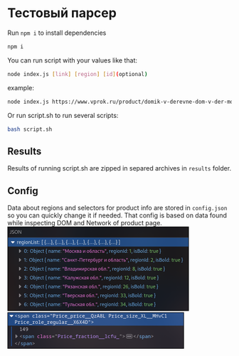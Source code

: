 # Тестовый парсер

Run `npm i` to install dependencies

```bash
npm i
```

You can run script with your values like that:

```bash
node index.js [link] [region] [id](optional)
```

example:

```bash
node index.js https://www.vprok.ru/product/domik-v-derevne-dom-v-der-moloko-ster-3-2-950g--309202 "Санкт-Петербург и область"
```

Or run script.sh to run several scripts:

```bash
bash script.sh
```

## Results

Results of running script.sh are zipped in separed archives in `results` folder.

## Config

Data about regions and selectors for product info are stored in `config.json` so you can quickly change it if needed.
That config is based on data found while inspecting DOM and Network of product page.
![](./assets//image.png)
![](./assets/image1.png)
